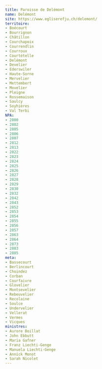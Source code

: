 ```yaml
---
title: Paroisse de Delémont
name: Delémont
site: https://www.egliserefju.ch/delemont/
territoire:
- Boécourt
- Bourrignon
- Châtillon
- Courchapoix
- Courrendlin
- Courroux
- Courtételle
- Delémont
- Develier
- Ederswiler
- Haute-Sorne
- Mervelier
- Mettembert
- Movelier
- Pleigne
- Rossemaison
- Saulcy
- Soyhières
- Val Terbi
NPA:
- 2800
- 2802
- 2805
- 2806
- 2807
- 2812
- 2813
- 2822
- 2823
- 2824
- 2825
- 2826
- 2827
- 2828
- 2829
- 2830
- 2832
- 2842
- 2843
- 2852
- 2853
- 2854
- 2855
- 2856
- 2857
- 2863
- 2864
- 2873
- 2883
- 2885
meta:
- Bassecourt
- Berlincourt
- Choindez
- Corban
- Courfaivre
- Glovelier
- Montsevelier
- Rebeuvelier
- Recolaine
- Soulce
- Undervelier
- Vellerat
- Vermes
- Vicques
ministres:
- Aurore Boillat
- John Ebbutt
- Maria Gafner
- Franz Liechti-Genge
- Manuela Liechti-Genge
- Annick Monot
- Sarah Nicolet
---
```


